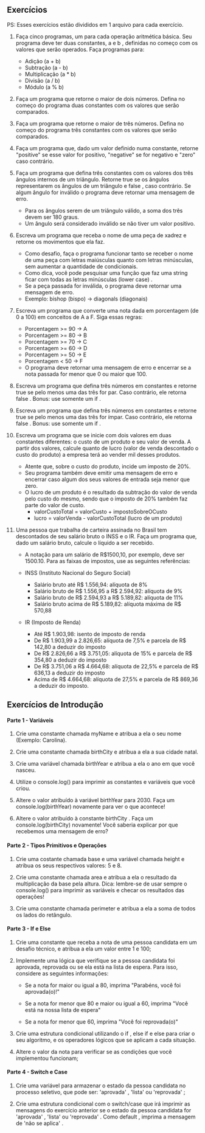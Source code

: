 ## Exercícios ##

PS: Esses exercícios estão divididos em 1 arquivo para cada exercício. 

1. Faça cinco programas, um para cada operação aritmética básica. Seu programa deve ter duas constantes, a e b , definidas no começo com os valores que serão operados. Faça programas para:

    * Adição (a + b)
    * Subtração (a - b)
    * Multiplicação (a * b)
    * Divisão (a / b)
    * Módulo (a % b)

2. Faça um programa que retorne o maior de dois números. Defina no começo do programa duas constantes com os valores que serão comparados.

3. Faça um programa que retorne o maior de três números. Defina no começo do programa três constantes com os valores que serão comparados.

4. Faça um programa que, dado um valor definido numa constante, retorne "positive" se esse valor for positivo, "negative" se for negativo e "zero" caso contrário.

5. Faça um programa que defina três constantes com os valores dos três ângulos internos de um triângulo. Retorne true se os ângulos representarem os ângulos de um triângulo e false , caso contrário. Se algum ângulo for inválido o programa deve retornar uma mensagem de erro.

    * Para os ângulos serem de um triângulo válido, a soma dos três devem ser 180 graus.
    * Um ângulo será considerado inválido se não tiver um valor positivo.

6. Escreva um programa que receba o nome de uma peça de xadrez e retorne os movimentos que ela faz.

    * Como desafio, faça o programa funcionar tanto se receber o nome de uma peça com letras maiúsculas quanto com letras minúsculas, sem aumentar a quantidade de condicionais.
    * Como dica, você pode pesquisar uma função que faz uma string ficar com todas as letras minúsculas (lower case) .
    * Se a peça passada for inválida, o programa deve retornar uma mensagem de erro.
    * Exemplo: bishop (bispo) -> diagonals (diagonais)

7. Escreva um programa que converte uma nota dada em porcentagem (de 0 a 100) em conceitos de A a F. Siga essas regras:

    * Porcentagem >= 90 -> A
    * Porcentagem >= 80 -> B
    * Porcentagem >= 70 -> C
    * Porcentagem >= 60 -> D
    * Porcentagem >= 50 -> E
    * Porcentagem < 50 -> F
    * O programa deve retornar uma mensagem de erro e encerrar se a nota passada for menor que 0 ou maior que 100.

8. Escreva um programa que defina três números em constantes e retorne true se pelo menos uma das três for par. Caso contrário, ele retorna false .
Bonus: use somente um if .

9. Escreva um programa que defina três números em constantes e retorne true se pelo menos uma das três for ímpar. Caso contrário, ele retorna false .
Bonus: use somente um if .

10. Escreva um programa que se inicie com dois valores em duas constantes diferentes: o custo de um produto e seu valor de venda. A partir dos valores, calcule quanto de lucro (valor de venda descontado o custo do produto) a empresa terá ao vender mil desses produtos.

    * Atente que, sobre o custo do produto, incide um imposto de 20%.
    * Seu programa também deve emitir uma mensagem de erro e encerrar caso algum dos seus valores de entrada seja menor que zero.
    * O lucro de um produto é o resultado da subtração do valor de venda pelo custo do mesmo, sendo que o imposto de 20% também faz parte do valor de custo.
        * valorCustoTotal = valorCusto + impostoSobreOCusto
        * lucro = valorVenda - valorCustoTotal (lucro de um produto)

11. Uma pessoa que trabalha de carteira assinada no Brasil tem descontados de seu salário bruto o INSS e o IR. Faça um programa que, dado um salário bruto, calcule o líquido a ser recebido.

    * A notação para um salário de R$1500,10, por exemplo, deve ser 1500.10. Para as faixas de impostos, use as seguintes referências:

    * INSS (Instituto Nacional do Seguro Social)
        * Salário bruto até R$ 1.556,94: alíquota de 8%
        * Salário bruto de R$ 1.556,95 a R$ 2.594,92: alíquota de 9%
        * Salário bruto de R$ 2.594,93 a R$ 5.189,82: alíquota de 11%
        * Salário bruto acima de R$ 5.189,82: alíquota máxima de R$ 570,88
    * IR (Imposto de Renda)
        * Até R$ 1.903,98: isento de imposto de renda
        * De R$ 1.903,99 a 2.826,65: alíquota de 7,5% e parcela de R$ 142,80 a deduzir do imposto
        * De R$ 2.826,66 a R$ 3.751,05: alíquota de 15% e parcela de R$ 354,80 a deduzir do imposto
        * De R$ 3.751,06 a R$ 4.664,68: alíquota de 22,5% e parcela de R$ 636,13 a deduzir do imposto
        * Acima de R$ 4.664,68: alíquota de 27,5% e parcela de R$ 869,36 a deduzir do imposto.

## Exercícios de Introdução ##

#### Parte 1 - Variáveis ####

1. Crie uma constante chamada myName e atribua a ela o seu nome (Exemplo: Carolina).

2. Crie uma constante chamada birthCity e atribua a ela a sua cidade natal.

3. Crie uma variável chamada birthYear e atribua a ela o ano em que você nasceu.

4. Utilize o console.log() para imprimir as constantes e variáveis que você criou.

5. Altere o valor atribuído à variável birthYear para 2030. Faça um console.log(birthYear) novamente para ver o que acontece!

6. Altere o valor atribuído à constante birthCity . Faça um console.log(birthCity) novamente! Você saberia explicar por que recebemos uma mensagem de erro?

#### Parte 2 - Tipos Primitivos e Operações ####

1. Crie uma costante chamada base e uma variável chamada height e atribua os seus respectivos valores: 5 e 8.

2. Crie uma constante chamada area e atribua a ela o resultado da multiplicação da base pela altura. Dica: lembre-se de usar sempre o console.log() para imprimir as variáveis e checar os resultados das operações!

3. Crie uma constante chamada perimeter e atribua a ela a soma de todos os lados do retângulo.

#### Parte 3 - If e Else ####

1. Crie uma constante que receba a nota de uma pessoa candidata em um desafio técnico, e atribua a ela um valor entre 1 e 100;

2. Implemente uma lógica que verifique se a pessoa candidata foi aprovada, reprovada ou se ela está na lista de espera. Para isso, considere as seguintes informações:

    * Se a nota for maior ou igual a 80, imprima "Parabéns, você foi aprovada(o)!"

    * Se a nota for menor que 80 e maior ou igual a 60, imprima "Você está na nossa lista de espera"

    * Se a nota for menor que 60, imprima "Você foi reprovada(o)"

3. Crie uma estrutura condicional utilizando o if , else if e else para criar o seu algoritmo, e os operadores lógicos que se aplicam a cada situação.

4. Altere o valor da nota para verificar se as condições que você implementou funcionam;

#### Parte 4 - Switch e Case ####

1. Crie uma variável para armazenar o estado da pessoa candidata no processo seletivo, que pode ser: 'aprovada' , 'lista' ou 'reprovada' ;

2. Crie uma estrutura condicional com o switch/case que irá imprimir as mensagens do exercício anterior se o estado da pessoa candidata for 'aprovada' , 'lista' ou 'reprovada' . Como default , imprima a mensagem de 'não se aplica' .


